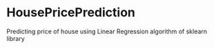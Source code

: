 # HousePricePrediction
Predicting price of house using Linear Regression algorithm of sklearn library
